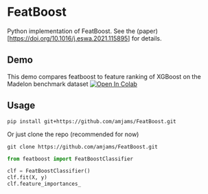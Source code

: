 # FeatBoost
Python implementation of FeatBoost. See the (paper)[https://doi.org/10.1016/j.eswa.2021.115895] for details.

## Demo
This demo compares featboost to feature ranking of XGBoost on the Madelon benchmark dataset
[![Open In Colab](https://colab.research.google.com/assets/colab-badge.svg)](https://colab.research.google.com/drive/1eEySuIAJzmlNOChfLwEqJFKKbGNVYMwJ)

## Usage
```shell
pip install git+https://github.com/amjams/FeatBoost.git
```

Or just clone the repo (recommended for now)

```shell
git clone https://github.com/amjams/FeatBoost.git
```

```python
from featboost import FeatBoostClassifier

clf = FeatBoostClassifier()
clf.fit(X, y)
clf.feature_importances_
```
